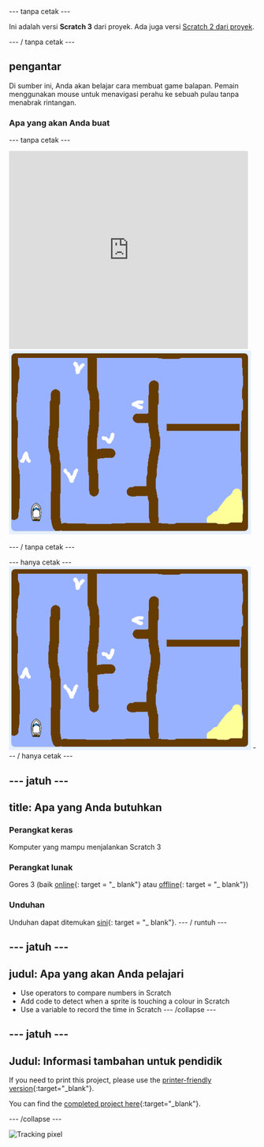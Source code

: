 \--- tanpa cetak \---

Ini adalah versi **Scratch 3** dari proyek. Ada juga versi [Scratch 2 dari proyek](https://projects.raspberrypi.org/en/projects/boat-race-scratch2).

\--- / tanpa cetak \---

## pengantar

Di sumber ini, Anda akan belajar cara membuat game balapan. Pemain menggunakan mouse untuk menavigasi perahu ke sebuah pulau tanpa menabrak rintangan.

### Apa yang akan Anda buat

\--- tanpa cetak \---

<div class="scratch-preview">
  <iframe allowtransparency="true" width="485" height="402" src="https://scratch.mit.edu/projects/embed/276662533/?autostart=false" frameborder="0" scrolling="no"></iframe>
  <img src="images/boat_race_demo.png">
</div>

\--- / tanpa cetak \---

\--- hanya cetak \--- ![boat race demo](images/boat_race_demo.png) \--- / hanya cetak \---

## \--- jatuh \---

## title: Apa yang Anda butuhkan

### Perangkat keras

Komputer yang mampu menjalankan Scratch 3

### Perangkat lunak

Gores 3 (baik [online](https://rpf.io/scratchon){: target = "_ blank"} atau [offline](https://rpf.io/scratchoff){: target = "_ blank"})

### Unduhan

Unduhan dapat ditemukan [sini](http://rpf.io/p/en/boat-race-go){: target = "_ blank"}. \--- / runtuh \---

## \--- jatuh \---

## judul: Apa yang akan Anda pelajari

- Use operators to compare numbers in Scratch
- Add code to detect when a sprite is touching a colour in Scratch
- Use a variable to record the time in Scratch \--- /collapse \---

## \--- jatuh \---

## Judul: Informasi tambahan untuk pendidik

If you need to print this project, please use the [printer-friendly version](https://projects.raspberrypi.org/en/projects/boat-race/print){:target="_blank"}.

You can find the [completed project here](http://rpf.io/p/en/boat-race-get){:target="_blank"}.

\--- /collapse \---

![Tracking pixel](https://code.org/api/hour/begin_codeclub_boatrace.png)